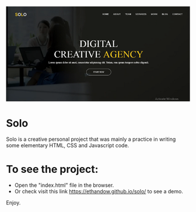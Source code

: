 ![personal project](https://github.com/EthanDow/solo/blob/master/Capture.PNG)
# Solo


Solo is a creative personal project that was mainly a practice in writing some elementary HTML, CSS and Javascript code. 

# To see the project: 

- Open the "index.html" file in the browser.  
- Or check visit this link https://ethandow.github.io/solo/ to see a demo. 

Enjoy. 
